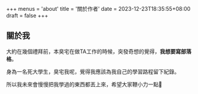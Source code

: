 +++
menus = 'about'
title = '關於作者'
date = 2023-12-23T18:35:55+08:00
draft = false
+++

## 關於我

大約在幾個禮拜前，本臭宅在做TA工作的時候，突發奇想的覺得，**我想要寫部落格**。

身為一名死大學生，臭宅我呢，覺得我應該為我自己的學習路程留下紀錄。

所以我未來會慢慢把我學過的東西都丟上來，希望大家鞭小力一點🙏
